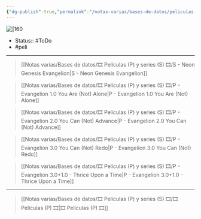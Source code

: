 ```yaml
---
{"dg-publish":true,"permalink":"/notas-varias/bases-de-datos/peliculas-p-y-series-s/p-evangelion-2-0-you-can-not-advance/"}
---
```



![|160](https://m.media-amazon.com/images/M/MV5BNzlhNzQ3ZjUtNzFkMS00ZWNlLThmNGItMmMyNmE1NDcwYzU3XkEyXkFqcGdeQXVyNjc5NjEzNA@@._V1_SX300.jpg)

- Status:: #ToDo 
- #peli 

---

> [[Notas varias/Bases de datos/🎞️ Películas (P) y series (S) 🎞️/S - Neon Genesis Evangelion\|S - Neon Genesis Evangelion]]

> [[Notas varias/Bases de datos/🎞️ Películas (P) y series (S) 🎞️/P - Evangelion 1.0 You Are (Not) Alone\|P - Evangelion 1.0 You Are (Not) Alone]]

> [[Notas varias/Bases de datos/🎞️ Películas (P) y series (S) 🎞️/P - Evangelion 2.0 You Can (Not) Advance\|P - Evangelion 2.0 You Can (Not) Advance]]

> [[Notas varias/Bases de datos/🎞️ Películas (P) y series (S) 🎞️/P - Evangelion 3.0 You Can (Not) Redo\|P - Evangelion 3.0 You Can (Not) Redo]]

> [[Notas varias/Bases de datos/🎞️ Películas (P) y series (S) 🎞️/P - Evangelion 3.0+1.0 - Thrice Upon a Time\|P - Evangelion 3.0+1.0 - Thrice Upon a Time]]

---

> [[Notas varias/Bases de datos/🎞️ Películas (P) y series (S) 🎞️/🎞️ Películas (P) 🎞️\|🎞️ Películas (P) 🎞️]]